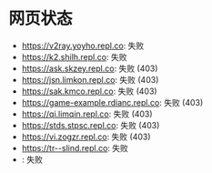 # 网页状态
- https://v2ray.yoyho.repl.co: 失败
- https://k2.shilh.repl.co: 失败
- https://ask.skzey.repl.co: 失败 (403)
- https://jsn.limkon.repl.co: 失败 (403)
- https://sak.kmco.repl.co: 失败 (403)
- https://game-example.rdianc.repl.co: 失败 (403)
- https://qi.limqin.repl.co: 失败 (403)
- https://stds.stpsc.repl.co: 失败 (403)
- https://vi.zogzr.repl.co: 失败 (403)
- https://tr--slind.repl.co: 失败
- : 失败
